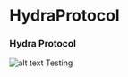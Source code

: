 # HydraProtocol

### Hydra Protocol
![alt text](https://github.com/Rodrhigo/HydraProtocol/blob/master/hydra-client.jpg?raw=true)
Testing

